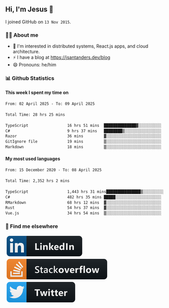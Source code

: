 ## Hi, I'm Jesus 👋

I joined GitHub on `13 Nov 2015`.

<!-- Talking about you -->

### 👨‍💻 About me

- 👦 I'm interested in distributed systems, React.js apps, and cloud architecture.
- ⚡️ I have a blog at <https://jsantanders.dev/blog>
- 😄 Pronouns: he/him

### 📊 Github Statistics

#### This week I spent my time on

<!--START_SECTION:weekly-->

```txt
From: 02 April 2025 - To: 09 April 2025

Total Time: 28 hrs 25 mins

TypeScript                 16 hrs 51 mins  ██████████████▓░░░░░░░░░░   59.30 %
C#                         9 hrs 37 mins   ████████▒░░░░░░░░░░░░░░░░   33.87 %
Razor                      36 mins         ▓░░░░░░░░░░░░░░░░░░░░░░░░   02.12 %
GitIgnore file             19 mins         ▒░░░░░░░░░░░░░░░░░░░░░░░░   01.13 %
Markdown                   18 mins         ▒░░░░░░░░░░░░░░░░░░░░░░░░   01.10 %
```

<!--END_SECTION:weekly-->

#### My most used languages

<!--START_SECTION:alltime-->

```txt
From: 15 December 2020 - To: 08 April 2025

Total Time: 2,352 hrs 2 mins

TypeScript                 1,443 hrs 31 mins███████████████▒░░░░░░░░░   61.37 %
C#                         482 hrs 35 mins █████░░░░░░░░░░░░░░░░░░░░   20.52 %
RMarkdown                  68 hrs 12 mins  ▓░░░░░░░░░░░░░░░░░░░░░░░░   02.90 %
Rust                       54 hrs 37 mins  ▓░░░░░░░░░░░░░░░░░░░░░░░░   02.32 %
Vue.js                     34 hrs 54 mins  ▒░░░░░░░░░░░░░░░░░░░░░░░░   01.48 %
```

<!--END_SECTION:alltime-->

### 📢 Find me elsewhere

<p>
  <a target="_blank" href="https://linkedin.com/in/jsantanders">
    <img src="https://github.com/jsantanders/jsantanders/blob/master/img/linkedin.svg" alt="LinkedIn" style="vertical-align:top; margin:4px">
  </a>
  
  <a target="_blank" href="https://stackoverflow.com/users/7318331/jesus-santander">
    <img src="https://github.com/jsantanders/jsantanders/blob/master/img/stackoverflow.svg" alt="StackOverflow" style="vertical-align:top; margin:4px">
  </a>
  
  <a target="_blank" href="http://twitter.com/jsantanders">
    <img src="https://github.com/jsantanders/jsantanders/blob/master/img/twitter.svg" alt="Twitter" style="vertical-align:top; margin:4px">
  </a>
</p>
